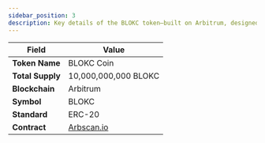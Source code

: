 ```yaml
---
sidebar_position: 3
description: Key details of the BLOKC token—built on Arbitrum, designed for utility, governance, and long-term ecosystem alignment.
---
```

| Field            | Value                                                                              |
| ---------------- | ---------------------------------------------------------------------------------- |
| **Token Name**   | BLOKC Coin                                                                         |
| **Total Supply** | 10,000,000,000 BLOKC                                                               |
| **Blockchain**   | Arbitrum                                                                           |
| **Symbol**       | BLOKC                                                                              |
| **Standard**     | ERC-20                                                                             |
| **Contract**     | [Arbscan.io](https://arbiscan.io/token/0xbc4d9d3dfe6ab1d36ede90050ce96fcb937469f0) |
